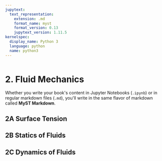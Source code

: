 ```yaml
---
jupytext:
  text_representation:
    extension: .md
    format_name: myst
    format_version: 0.13
    jupytext_version: 1.11.5
kernelspec:
  display_name: Python 3
  language: python
  name: python3
---
```


```{contents}
```

# 2. Fluid Mechanics

Whether you write your book's content in Jupyter Notebooks (`.ipynb`) or
in regular markdown files (`.md`), you'll write in the same flavor of markdown
called **MyST Markdown**.

## 2A	Surface Tension
## 2B	Statics of Fluids
## 2C	Dynamics of Fluids
